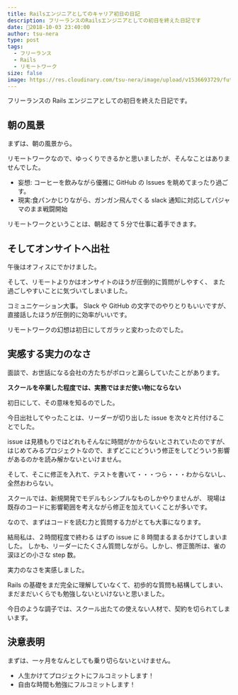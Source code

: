 ```yaml
---
title: Railsエンジニアとしてのキャリア初日の日記
description: フリーランスのRailsエンジニアとしての初日を終えた日記です
date: 2018-10-03 23:40:00
author: tsu-nera
type: post
tags:
  - フリーランス
  - Rails
  - リモートワーク
size: false
image: https://res.cloudinary.com/tsu-nera/image/upload/v1536693729/futurismo/thumbnails/diary.jpg
---
```


フリーランスの Rails エンジニアとしての初日を終えた日記です。

## 朝の風景

まずは、朝の風景から。

リモートワークなので、ゆっくりできるかと思いましたが、そんなことはありませんでした。

- 妄想: コーヒーを飲みながら優雅に GitHub の Issues を眺めてまったり過ごす。
- 現実:食パンかじりながら、ガンガン飛んでくる slack 通知に対応してパジャマのまま戦闘開始

リモートワークということは、朝起きて 5 分で仕事に着手できます。

## そしてオンサイトへ出社

午後はオフィスにでかけました。

そして、リモートよりかはオンサイトのほうが圧倒的に質問がしやすく、
また過ごしやすいことに気づいてしまいました。

コミュニケーション大事。
Slack や GitHub の文字でのやりとりもいいですが、直接話したほうが圧倒的に効率がいいです。

リモートワークの幻想は初日にしてガラッと変わったのでした。

## 実感する実力のなさ

面談で、お世話になる会社の方たちがポロッと漏らしていたことがあります。

**スクールを卒業した程度では、実務ではまだ使い物にならない**

初日にして、その意味を知るのでした。

今日出社してやったことは、リーダーが切り出した issue を次々と片付けることでした。

issue は見積もりではどれもそんなに時間がかからないとされていたのですが、
はじめてみるプロジェクトなので、まずどこにどういう修正をしてどういう影響があるのかを読み解かないといけません。

そして、そこに修正を入れて、テストを書いて・・・つら・・・わからないし、全然おわらない。

スクールでは、新規開発でモデルもシンプルなものしかやりませんが、
現場は既存のコードに影響範囲を考えながら修正を加えていくことが多いです。

なので、まずはコードを読む力と質問する力がとても大事になります。

結局私は、２時間程度で終わる はずの issue に 8 時間まるまるかけてしまいました。
しかも、リーダーにたくさん質問しながら。しかし、修正箇所は、雀の涙ほどの小さな step 数。

実力のなさを実感しました。

Rails の基礎をまだ完全に理解していなくて、初歩的な質問も結構してしまい、
まだまだいくらでも勉強しないといけないと思いました。

今日のような調子では、スクール出たての使えない人材で、契約を切られてしまいます。

## 決意表明

まずは、一ヶ月をなんとしても乗り切らないといけません。

- 人生かけてプロジェクトにフルコミットします！
- 自由な時間も勉強にフルコミットします！
